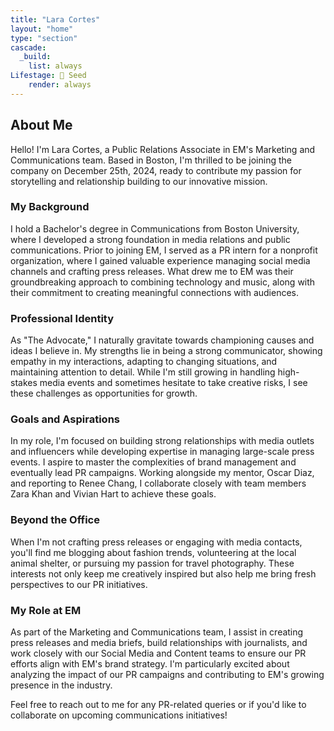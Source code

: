 ```yaml
---
title: "Lara Cortes"
layout: "home"
type: "section"
cascade:
  _build:
    list: always
Lifestage: 🌱 Seed
    render: always
---
```

## About Me

Hello! I'm Lara Cortes, a Public Relations Associate in EM's Marketing and Communications team. Based in Boston, I'm thrilled to be joining the company on December 25th, 2024, ready to contribute my passion for storytelling and relationship building to our innovative mission.

### My Background

I hold a Bachelor's degree in Communications from Boston University, where I developed a strong foundation in media relations and public communications. Prior to joining EM, I served as a PR intern for a nonprofit organization, where I gained valuable experience managing social media channels and crafting press releases. What drew me to EM was their groundbreaking approach to combining technology and music, along with their commitment to creating meaningful connections with audiences.

### Professional Identity

As "The Advocate," I naturally gravitate towards championing causes and ideas I believe in. My strengths lie in being a strong communicator, showing empathy in my interactions, adapting to changing situations, and maintaining attention to detail. While I'm still growing in handling high-stakes media events and sometimes hesitate to take creative risks, I see these challenges as opportunities for growth.

### Goals and Aspirations

In my role, I'm focused on building strong relationships with media outlets and influencers while developing expertise in managing large-scale press events. I aspire to master the complexities of brand management and eventually lead PR campaigns. Working alongside my mentor, Oscar Diaz, and reporting to Renee Chang, I collaborate closely with team members Zara Khan and Vivian Hart to achieve these goals.

### Beyond the Office

When I'm not crafting press releases or engaging with media contacts, you'll find me blogging about fashion trends, volunteering at the local animal shelter, or pursuing my passion for travel photography. These interests not only keep me creatively inspired but also help me bring fresh perspectives to our PR initiatives.

### My Role at EM

As part of the Marketing and Communications team, I assist in creating press releases and media briefs, build relationships with journalists, and work closely with our Social Media and Content teams to ensure our PR efforts align with EM's brand strategy. I'm particularly excited about analyzing the impact of our PR campaigns and contributing to EM's growing presence in the industry.

<aside>
Feel free to reach out to me for any PR-related queries or if you'd like to collaborate on upcoming communications initiatives!

</aside>
